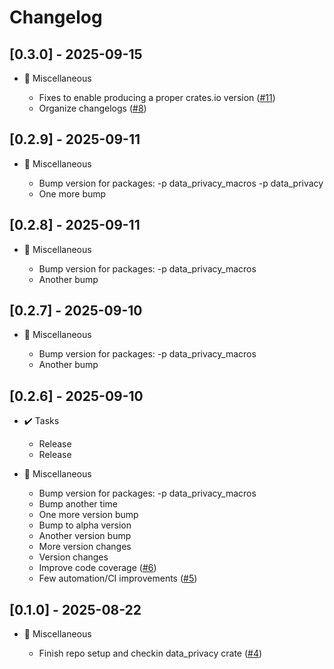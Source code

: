 # Changelog

## [0.3.0] - 2025-09-15

- 🧩 Miscellaneous

  - Fixes to enable producing a proper crates.io version ([#11](https://github.com//pull/11))
  - Organize changelogs ([#8](https://github.com//pull/8))

## [0.2.9] - 2025-09-11

- 🧩 Miscellaneous

  - Bump version for packages: -p data_privacy_macros -p data_privacy
  - One more bump

## [0.2.8] - 2025-09-11

- 🧩 Miscellaneous

  - Bump version for packages: -p data_privacy_macros
  - Another bump

## [0.2.7] - 2025-09-10

- 🧩 Miscellaneous

  - Bump version for packages: -p data_privacy_macros
  - Another bump

## [0.2.6] - 2025-09-10

- ✔️ Tasks

  - Release
  - Release

- 🧩 Miscellaneous

  - Bump version for packages: -p data_privacy_macros
  - Bump another time
  - One more version bump
  - Bump to alpha version
  - Another version bump
  - More version changes
  - Version changes
  - Improve code coverage ([#6](https://github.com//pull/6))
  - Few automation/CI improvements ([#5](https://github.com//pull/5))

## [0.1.0] - 2025-08-22

- 🧩 Miscellaneous

  - Finish repo setup and checkin data_privacy crate ([#4](https://github.com//pull/4))

